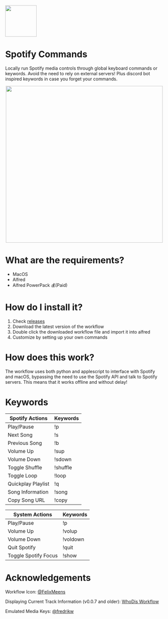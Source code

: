 <h1>
<img src="https://media.macosicons.com/parse/files/macOSicons/5c3276837ae2b75b1d7a8a3cef29e5ca_low_res_Spotify.png" width="100">
</h1>
<h1>
Spotify Commands
</h1>

Locally run Spotify media controls through global keyboard commands or keywords. Avoid the need to rely on external servers! Plus discord bot inspired keywords in case you forget your commands.

<div align="center">
  <img src="https://user-images.githubusercontent.com/77747704/143671013-955601f8-7c7e-4fd9-9e8a-baa4faad75dc.gif" width="500">
</div>

# What are the requirements?
- MacOS
- Alfred 
- Alfred PowerPack 💰(Paid)

# How do I install it?
1) Check [releases](https://github.com/SoloUnity/alfred-Spotify-Commands/releases)
2) Download the latest version of the workflow
3) Double click the downloaded workflow file and import it into alfred
4) Customize by setting up your own commands

# How does this work?
The workflow uses both python and applescript to interface with Spotify and macOS, bypassing the need to use the Spotify API and talk to Spotify servers. This means that it works offline and without delay!

# Keywords

| Spotify Actions     | Keywords      |
| -------------       | ------------- |
| Play/Pause          | !p            |
| Next Song           | !s            |
| Previous Song       | !b            |
| Volume Up           | !sup          |
| Volume Down         | !sdown        |
| Toggle Shuffle      | !shuffle      |
| Toggle Loop         | !loop         |
| Quickplay Playlist  | !q            |
| Song Information    | !song         |
| Copy Song URL       | !copy         |

| System Actions      | Keywords      |
| -------------       | ------------- |
| Play/Pause          | !p            |
| Volume Up           | !volup        |
| Volume Down         | !voldown      |
| Quit Spotify        | !quit         |
| Toggle Spotify Focus| !show         |

# Acknowledgements
Workflow Icon: [@FelixMeens](https://twitter.com/FelixMeens) 

Displaying Current Track Information (v0.0.7 and older): [WhoDis Workflow](https://github.com/blackspike/spotify-whodis-alfred-workflow)

Emulated Media Keys: [@fredrikw](https://stackoverflow.com/questions/11045814/emulate-media-key-press-on-mac)


